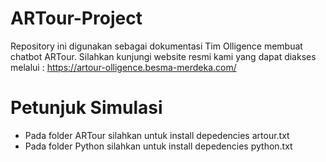 # ARTour-Project
Repository ini digunakan sebagai dokumentasi Tim Olligence membuat chatbot ARTour. Silahkan kunjungi website resmi kami yang dapat diakses melalui : https://artour-olligence.besma-merdeka.com/

# Petunjuk Simulasi
* Pada folder ARTour silahkan untuk install depedencies artour.txt
* Pada folder Python silahkan untuk install depedencies python.txt
